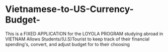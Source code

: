 # Vietnamese-to-US-Currency-Budget-

This is a FIXED APPLICATION for the LOYOLA PROGRAM studying abroad in VIETNAM
Allows Students/(U.S)Tourist to keep track of their financial spending's, convert, and adjust budget for to their choosing  
